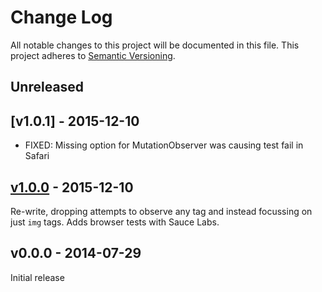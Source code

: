 # Change Log

All notable changes to this project will be documented in this file.
This project adheres to [Semantic Versioning](http://semver.org/).

## Unreleased

## [v1.0.1] - 2015-12-10

- FIXED: Missing option for MutationObserver was causing test fail in Safari

## [v1.0.0] - 2015-12-10

Re-write, dropping attempts to observe any tag and instead focussing on just `img` tags. Adds browser tests with Sauce Labs.

## v0.0.0 - 2014-07-29

Initial release

[v1.0.0]: https://github.com/digidem/img-observer/compare/v1.0.1...v1.0.0
[v1.0.0]: https://github.com/digidem/img-observer/compare/v1.0.0...v0.0.0
